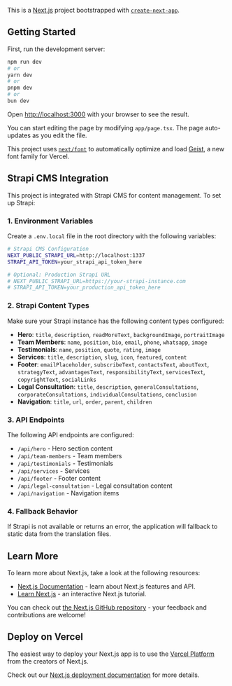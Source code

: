 This is a [Next.js](https://nextjs.org) project bootstrapped with [`create-next-app`](https://nextjs.org/docs/app/api-reference/cli/create-next-app).

## Getting Started

First, run the development server:

```bash
npm run dev
# or
yarn dev
# or
pnpm dev
# or
bun dev
```

Open [http://localhost:3000](http://localhost:3000) with your browser to see the result.

You can start editing the page by modifying `app/page.tsx`. The page auto-updates as you edit the file.

This project uses [`next/font`](https://nextjs.org/docs/app/building-your-application/optimizing/fonts) to automatically optimize and load [Geist](https://vercel.com/font), a new font family for Vercel.

## Strapi CMS Integration

This project is integrated with Strapi CMS for content management. To set up Strapi:

### 1. Environment Variables

Create a `.env.local` file in the root directory with the following variables:

```bash
# Strapi CMS Configuration
NEXT_PUBLIC_STRAPI_URL=http://localhost:1337
STRAPI_API_TOKEN=your_strapi_api_token_here

# Optional: Production Strapi URL
# NEXT_PUBLIC_STRAPI_URL=https://your-strapi-instance.com
# STRAPI_API_TOKEN=your_production_api_token_here
```

### 2. Strapi Content Types

Make sure your Strapi instance has the following content types configured:

- **Hero**: `title`, `description`, `readMoreText`, `backgroundImage`, `portraitImage`
- **Team Members**: `name`, `position`, `bio`, `email`, `phone`, `whatsapp`, `image`
- **Testimonials**: `name`, `position`, `quote`, `rating`, `image`
- **Services**: `title`, `description`, `slug`, `icon`, `featured`, `content`
- **Footer**: `emailPlaceholder`, `subscribeText`, `contactsText`, `aboutText`, `strategyText`, `advantagesText`, `responsibilityText`, `servicesText`, `copyrightText`, `socialLinks`
- **Legal Consultation**: `title`, `description`, `generalConsultations`, `corporateConsultations`, `individualConsultations`, `conclusion`
- **Navigation**: `title`, `url`, `order`, `parent`, `children`

### 3. API Endpoints

The following API endpoints are configured:

- `/api/hero` - Hero section content
- `/api/team-members` - Team members
- `/api/testimonials` - Testimonials
- `/api/services` - Services
- `/api/footer` - Footer content
- `/api/legal-consultation` - Legal consultation content
- `/api/navigation` - Navigation items

### 4. Fallback Behavior

If Strapi is not available or returns an error, the application will fallback to static data from the translation files.

## Learn More

To learn more about Next.js, take a look at the following resources:

- [Next.js Documentation](https://nextjs.org/docs) - learn about Next.js features and API.
- [Learn Next.js](https://nextjs.org/learn) - an interactive Next.js tutorial.

You can check out [the Next.js GitHub repository](https://github.com/vercel/next.js) - your feedback and contributions are welcome!

## Deploy on Vercel

The easiest way to deploy your Next.js app is to use the [Vercel Platform](https://vercel.com/new?utm_medium=default-template&filter=next.js&utm_source=create-next-app&utm_campaign=create-next-app-readme) from the creators of Next.js.

Check out our [Next.js deployment documentation](https://nextjs.org/docs/app/building-your-application/deploying) for more details.
